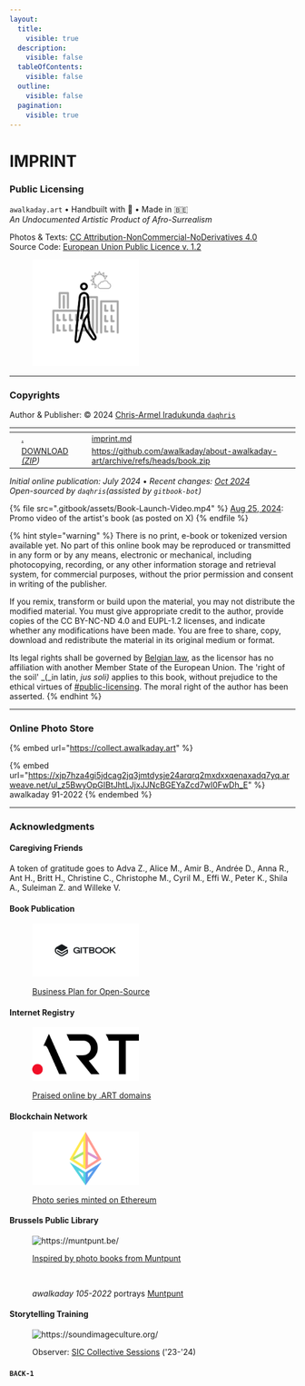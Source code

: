 ```yaml
---
layout:
  title:
    visible: true
  description:
    visible: false
  tableOfContents:
    visible: false
  outline:
    visible: false
  pagination:
    visible: true
---
```


# IMPRINT

### Public Licensing

`awalkaday.art` • Handbuilt with 🤍 • Made in 🇧🇪\
_An Undocumented Artistic Product of Afro-Surrealism_

Photos & Texts: [CC Attribution-NonCommercial-NoDerivatives 4.0](https://creativecommons.org/licenses/by-nc-nd/4.0/deed.en)\
Source Code: [European Union Public Licence v. 1.2](https://joinup.ec.europa.eu/sites/default/files/custom-page/attachment/2020-03/EUPL-1.2%20EN.txt)

<div align="left">

<figure><img src=".gitbook/assets/awalkaday-logo-1x1.png" alt="awalkaday-logo-1x1: &#x27;walking human first, sunny cityscape second&#x27;" width="188"><figcaption></figcaption></figure>

</div>

***

### Copyrights

Author & Publisher: © 2024 [Chris-Armel Iradukunda `daqhris`](https://daqhris.com)

<table data-card-size="large" data-column-title-hidden data-view="cards" data-full-width="false"><thead><tr><th></th><th></th><th></th><th data-hidden data-card-target data-type="content-ref"></th></tr></thead><tbody><tr><td></td><td><a data-mention href="./">.</a></td><td></td><td><a href="imprint.md">imprint.md</a></td></tr><tr><td></td><td><a href="https://github.com/awalkaday/about-awalkaday-art/archive/refs/heads/book.zip">DOWNLOAD <em>(ZIP</em></a><em>)</em></td><td></td><td><a href="https://github.com/awalkaday/about-awalkaday-art/archive/refs/heads/book.zip">https://github.com/awalkaday/about-awalkaday-art/archive/refs/heads/book.zip</a></td></tr></tbody></table>

_Initial online publication: July 2024_ • _Recent changes:_ [_Oct 2024_](https://github.com/awalkaday/about-awalkaday-art/commits/book/)\
_Open-sourced by `daqhris`(assisted by `gitbook-bot`)_

{% file src=".gitbook/assets/Book-Launch-Video.mp4" %}
[Aug 25, 2024](https://x.com/awalkadayart/status/1827817564790981047): Promo video of the artist's book (as posted on X)
{% endfile %}

{% hint style="warning" %}
There is no print, e-book or tokenized version available yet. No part of this online book may be reproduced or transmitted in any form or by any means, electronic or mechanical, including photocopying, recording, or any other information storage and retrieval system, for commercial purposes, without the prior permission and consent in writing of the publisher.

If you remix, transform or build upon the material, you may not distribute the modified material. You must give appropriate credit to the author, provide copies of the CC BY-NC-ND 4.0 and EUPL-1.2 licenses, and indicate whether any modifications have been made. You are free to share, copy, download and redistribute the material in its original medium or format.

Its legal rights shall be governed by [Belgian law](https://www.wipo.int/wipolex/en/text/125254), as the licensor has no affiliation with another Member State of the European Union. The 'right of the soil' _(_in latin, _jus soli)_ applies to this book, without prejudice to the ethical virtues of [#public-licensing](imprint.md#public-licensing "mention"). The moral right of the author has been asserted.
{% endhint %}

***

### Online Photo Store

{% embed url="https://collect.awalkaday.art" %}

{% embed url="https://xjp7hza4gi5jdcag2jq3jmtdysje24arqrq2mxdxxqenaxadq7yq.arweave.net/ul_z5BwyOpGIBtJhtLJjxJJNcBGEYaZcd7wI0FwDh_E" %}
awalkaday 91-2022
{% endembed %}

***

### Acknowledgments

#### Caregiving Friends

A token of gratitude goes to Adva Z., Alice M., Amir B., Andrée D., Anna R., Ant H., Britt H., Christine C., Christophe M., Cyril M., Effi W., Peter K., Shila A., Suleiman Z. and Willeke V.

#### Book Publication

<div align="left">

<figure><img src=".gitbook/assets/gitbook logo white back.png" alt="" width="188"><figcaption><p><a href="https://www.g2.com/products/gitbook/reviews/gitbook-review-9962377">Business Plan for Open-Source</a></p></figcaption></figure>

</div>

#### Internet Registry

<div align="left">

<figure><img src=".gitbook/assets/Dot_Art_logo.png" alt="https://art.art/" width="188"><figcaption><p><a href="https://x.com/Art_Domains/status/1755917791658418315">Praised online by .ART domains</a></p></figcaption></figure>

</div>

#### Blockchain Network

<div align="left">

<figure><img src=".gitbook/assets/ethereum-logo-color.png" alt="https://ethereum.org/en/" width="188"><figcaption><p><a href="https://zora.co/collect/eth:0xe31801c2e58b151c3ded2cb29da56147b7f27eb1">Photo series minted on Ethereum</a></p></figcaption></figure>

</div>

#### Brussels Public Library

<div align="left">

<figure><img src="https://muntpunt.be/themes/custom/ocelot_muntpunt/assets/images/logo.svg" alt="https://muntpunt.be/" width="188"><figcaption><p><a href="https://x.com/search?q=from%3A%40awalkadayart+muntpunt&#x26;t=c0hdmw8z3Sk8WBtAwMj-DQ">Inspired by photo books from Muntpunt</a></p></figcaption></figure>

</div>

<div align="left">

<figure><img src="https://456r5hpaktnuia4rvgd23ue2gnci6iy5cshax7565emfz3wj4eua.arweave.net/530eneBU20QDkamHrdCaM0SPIx0Ujgv_vukYXO7J4Sg" alt="" width="188"><figcaption><p><em>awalkaday 105-2022</em> portrays <a href="https://muntpunt.be/over-muntpunt">Muntpunt</a></p></figcaption></figure>

</div>

#### Storytelling Training

<div align="left">

<figure><img src="https://soundimageculture.org/wp-content/uploads/2023/05/sic_logo_white_circle_text_vec.svg" alt="https://soundimageculture.org/" width="188"><figcaption><p>Observer: <a href="https://soundimageculture.org/laboratory/#sic-regular-text-block_cd5d0fa1e38b295170f402ac3a73b7d6">SIC Collective Sessions</a> ('23-'24)</p></figcaption></figure>

</div>

#### `BACK-1`

